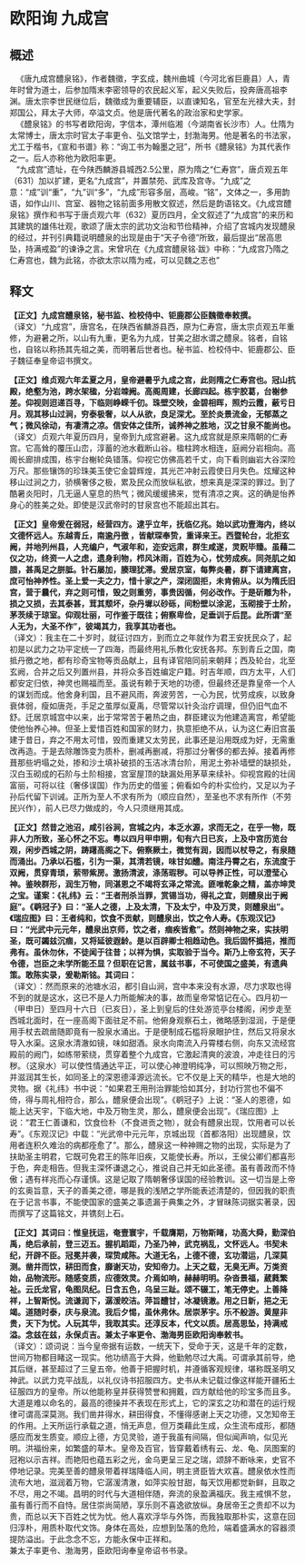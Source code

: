 # 欧阳询 九成宫

## 概述

   《唐九成宫醴泉铭》，作者魏徵，字玄成，魏州曲城（今河北省巨鹿县）人，青年时曾为道士，后参加隋末李密领导的农民起义军，起义失败后，投奔唐高祖李渊。唐太宗李世民继位后，魏徵成为重要辅臣，以直谏知名，官至左光禄大夫，封郑国公，拜太子大师，卒溢文贞。他是唐代著名的政治家和史学家。  
   《醴泉铭》的书写者欧阳询，字信本，潭州临湘（今湖南省长沙市）人。仕隋为太常博士，唐太宗时官太子率更令、弘文馆学士，封渤海男。他是著名的书法家，尤工于楷书，《宣和书谱》称：“询工书为翰墨之冠”，所书《醴泉铭》为其代表作之一。后人亦称他为欧阳率更。  
   “九成宫”遗址，在今陕西麟游县城西2.5公里，原为隋之“仁寿宫”，唐贞观五年（631）加以扩建，更名“九成宫”，并置禁苑、武库及宫寺。“九成”之意：“成”训“重”，“九”训“多”，“九成”形容多层，高峻。“铭”，文体之一，多用韵语，如作山川、宫室、器物之铭前面多用散文叙述，然后是韵语铭文。《九成宫醴泉铭》撰作和书写于唐贞观六年（632）夏历四月，全文叙述了“九成宫”的来历和其建筑的雄伟壮观，歌颂了唐太宗的武功文治和节俭精神，介绍了宫城内发现醴泉的经过，并刊引典籍说明醴泉的出现是由于“天子令德”所致，最后提出“居高思坠，持满戒盈”的谏诤之言。宋曾巩在《九成宫醴泉铭·跋》中称：“九成宫乃隋之仁寿宫也，魏为此铭，亦欲太宗以隋为戒，可以见魏之志也”
   
## 释文

**【正文】九成宫醴泉铭，秘书监、检校侍中、钜鹿郡公臣魏徵奉敕撰。**  
（译文）“九成宫”，唐宫名，在陕西省麟游县西，原为仁寿宫，唐太宗贞观五年重修，为避暑之所，以山有九重，更名为九成，甘美之甜水谓之醴泉。铭者，自铭也，自铭以称扬其先祖之美，而明著后世者也。秘书监、检校侍中、钜鹿郡公、臣子魏征奉皇帝诏书撰文。

**【正文】维贞观六年孟夏之月，皇帝避暑乎九成之宫，此则隋之仁寿宫也。冠山抗殿，绝壑为池，跨水架楹，分岩竦阙。高阁周建，长廊四起。栋宇胶葛，台榭参差。仰视则迢递百寻，下临则峥嵘千仞。珠壁交映，金碧相晖，照灼云霞，蔽亏日月。观其移山过涧，穷泰极奢，以人从欲，良足深尤。至於炎景流金，无郁蒸之气；微风徐动，有凄清之凉。信安体之佳所，诚养神之胜地，汉之甘泉不能尚也。**  
（译文）贞观六年夏历四月，皇帝到九成宫避暑。这九成宫就是原来隋朝的仁寿宫。它高耸的覆压山峦，淳蓄的池水截断山谷。楹柱跨水相连，庭阙分岩相向。高阁长廊排成围，栋宇台榭轮奂错落。仰视它仿佛高若千丈，向下看则幽岩大谷深险万尺。那些镶饰的珍珠美玉使它金碧辉煌，其光芒冲射云霞使日月失色。炫耀这种移山过涧之力，骄横奢侈之极，累及民众而放纵私欲，想来真是深深的罪过。到了酷暑炎阳时，几无逼人窒息的热气；微风缓缓拂来，觉有清凉之爽。这的确是怡养身心的胜美之处。即使是汉武帝时的甘泉宫也不能超出其右。

**【正文】皇帝爰在弱冠，经营四方。逮乎立年，抚临亿兆。始以武功壹海内，终以文德怀远人。东越青丘，南逾丹徼 ，皆献琛奉贽，重译来王。西暨轮台，北拒玄阙，并地列州县，人充编户，气淑年和，迩安远肃，群生咸遂，灵贶毕臻。虽藉二仪之功，终资一人之虑，遗身利物，栉风沐雨，百姓为心，忧劳成疾。同尧肌之如腊，甚禹足之胼胝。针石屡加，腠理犹滞。爰居京室，每弊炎暑，群下请建离宫，庶可怡神养性。圣上爱一夫之力，惜十家之产，深闭固拒，未肯俯从。以为隋氏旧宫，营于曩代，弃之则可惜，毁之则重劳，事贵因循，何必改作。于是斫雕为朴，损之又损，去其泰甚，茸其颓坏，杂丹墀以砂砾，间粉壁以涂泥，玉砌接于土阶，茅茨续于琼室。仰观壮丽，可作鉴于既往；俯察卑俭，足垂训于后昆。此所谓“至人无为，大圣不作”，彼竭其力，我享其功者也。**  
（译文）：我主在二十岁时，就征讨四方，到而立之年就作为君王安抚民众了，起初是以武力之功平定统一了四海，而最终用礼乐教化安抚各邦。东到青丘之国，南抵丹徼之地，都有珍奇宝物等贡品献上，且有译官陪同前来朝拜；西及轮台，北至玄阙，合并之后又列置州县，并将众多百姓编定户籍。时吉年顺，四方太平，人们都安定归依，神灵也赐福而至。虽说有赖于天地的功德，但最终还是靠皇帝一个人的谋划而成。他舍身利国，且不避风雨，奔波劳苦，一心为民，忧劳成疾，以致身衰体弱，瘦如唐尧，手足之茧厚似夏禹，尽管常以针灸治疗调理，但仍旧气血不舒。迁居京城宫中以来，出于常常苦于暑热之由，群臣建议为他建造离宫，希望能使他怡养心神。但圣上爱惜百姓和国家的财力，执意拒绝不从，认为这仁寿旧宫虽建于昔日，弃之不用太可惜，毁而重建又太劳民，此事还是沿用既成为好，无需重改再造。于是去除雕饰变为质朴，删减再删减，将那过分奢侈的都去掉。接着再修葺那些坍塌之处，掺和沙土填补破损的玉洁冰清台阶，用泥土弥补墙壁的缺损处，汉白玉砌成的石阶与土阶相接，宫室屋顶的缺漏处用茅草来续补。仰视宫殿的壮阔富丽，可将以往（奢侈误国）作为历史的借鉴；俯看如今的朴实俭约，又足以为子孙后代留下训诫。正所为至人不求有所为（顺应自然），至圣也不求有所作（不劳民兴作），前人已尽力做成的，今人只须继用其成。

**【正文】然昔之池沼，咸引谷涧，宫城之内，本乏水源，求而无之，在乎一物，既非人力所致，圣心怀之不忘。粤以四月甲申朔，旬有六日已亥，上及中宫历览台观，闲步西城之阴，踌躇高阁之下。俯察厥土，微觉有润，因而以杖导之，有泉随而涌出。乃承以石槛，引为一渠，其清若镜，味甘如醴。南注丹霄之右，东流度于双阙，贯穿青琐，萦带紫房。激扬清波，涤荡瑕秽。可以导养正性，可以澄莹心神。鉴映群形，润生万物，同湛恩之不竭将玄泽之常流。匪唯乾象之精，盖亦坤灵之宝。谨案：《礼纬》云：“王者刑杀当罪，赏锡当功，得礼之宜，则醴泉出于阙庭”。《鹖冠子》曰：“圣人之德，上及太清，下及太宁，中及万灵，则醴泉出”。《瑞应图》曰：王者纯和，饮食不贡献，则醴泉出，饮之令人寿。《东观汉记》曰：“光武中元元年，醴泉出京师，饮之者，痼疾皆愈”。然则神物之来，实扶明圣，既可蠲兹沉痼，又将延彼遐龄。是以百辟卿士相趋动色。我后固怀撝挹，推而弗有。虽休勿休，不徒闻于往昔；以祥为惧，实取验于当今。斯乃上帝玄符，天子令德，岂臣之未学所能丕显？但职在记言，属兹书事，不可使国之盛美，有遗典策。敢陈实录，爰勒斯铭。其词曰：**  
（译文）：然而原来的池塘水沼，都引自山涧，宫中本来没有水源，尽力求取也得不到的就是这水，这已不是人力所能解决的事，故而皇帝常惦记在心。四月初一（甲申日）至四月十六日（已亥日），圣上到皇后的住处游览亭台楼阁，闲步走至西城北面时，在一座高阁下面驻足不前。他俯身观察石土，微略感到湿润，于是便用手杖去疏凿随即竟有一股泉水涌出。于是便制成石槛将泉眼护住，然后又将泉水导入水渠。这泉水清澈如镜，味如甜酒。泉水向南流入丹霄楼右侧，向东又流经宫殿前的阙门，如练带萦绕，贯穿着整个九成宫，它激起清爽的波浪，冲走往日的污秽。（这泉水）可以使性情通达平正，可以使心神澄明纯净，可以照映万物之形，并滋润其生长，如同圣上的深恩德泽源远流长。它不仅是上天的精华，也是大地的灵物。据《礼纬》书中说：“如果君王用刑治罪能恰如其分，封功行赏也不偏不倚，得与周礼相符合，那么，醴泉便会出现”。《鹖冠子》上说：“圣人的恩德，如能上达天宇，下临大地，中及万物生灵，那么，醴泉便会出现”。《瑞应图》上说：“君王仁善谦和，饮食俭朴（不食进贡之物），就会有醴泉出现，饮用者可以长寿”。《东观汉记》中载：“光武帝中元元年，京城出现（首都洛阳）出现醴泉，饮用者连积久难治的病都痊愈了”。那么，醴泉这一种神赐之物的出现，实际是为了扶助圣主明君，它既可免君王的陈年旧疾，又能使长寿。所以，王侯公卿们都喜形于色，奔走相告。但我主深怀谦退之心，推说自己并无如此圣德。虽有善政而不恃傲；遇有祥兆而心存谨慎。这是记取了隋朝奢侈误国的经验教训。这一切当是上帝的玄奥旨意，天子的善美之德，哪是我的浅陋之学所能表述清楚的，但因我的职责在于记言书事，不能使国家的盛美之事遗漏于典集之外，才冒昧陈词据实著录，因而撰写了这篇铭文，并镌刻上石。

**【正文】其词曰：惟皇抚运，奄壹寰宇，千载膺期，万物斯睹，功高大舜，勤深伯禹，绝后承前，登三迈五。握机蹈距，乃圣乃神，武克祸乱，文怀远人。书契未纪，开辟不臣。冠冕并袭，琛贽咸陈。大道无名，上德不德，玄功潜运，几深莫测。凿井而饮，耕田而食，靡谢天功，安知帝力。上天之载，无臭无声。万类资始，品物流形。随感变质，应德效灵。介焉如响，赫赫明明。杂沓景福，葳蕤繁祉。云氏龙官，龟图凤纪。日含五色，乌呈三趾。颂不辍工，笔无停史。上善降祥，上智斯悦。流谦润下，潺湲皎洁。萍旨醴甘，冰凝镜澈。用之日新，挹之无竭。道随时泰，庆与泉流。我后夕惕，虽休弗休。居崇茅宇。乐不般游。黄屋非贵，天下为忧。人玩其华，我取其实。还淳反本，代文以质。居高思坠，持满戒溢。念兹在兹，永保贞吉。兼太子率更令、渤海男臣欧阳询奉敕书。**  
（译文）：颂词说：当今皇帝据有运数，一统天下，受命于天，这是千年的定数，世间万物都目睹这一现实。他功绩高于大舜，他勤勉尽过大禹。可谓承其前导，绝其后继，甚至超过了三皇五帝。他善于把握时机，并遵循客观规律，堪称既圣明又神武。以武力克平战乱，以礼仪诗书招服四方。史书从未记载过像这样能开疆拓土征服四方的皇帝。所以他能称皇并获得赞誉和拥戴，四方献给他的珍宝多而且多。大道是难以命名的，最高的德操并不表现在形式上，它的深玄之功和潜在的运行规律可谓高深莫测。我们凿井得水，耕田得食，不懂得感谢上天之功德，又怎知帝王的作用。上天所运行承载之道，悄无声息，但万类藉此生成，众生流布成形，都随感应而发生质变。顺应上德，方见灵验，道于我虽有间隔，但似闻声响，似见光明。洪福纷来，如繁盛的草木。皇帝及百官，皆穿戴着绣有云、龙、龟、凤图案的冠袍以示吉祥。而艳阳也蕴五彩之光，金乌更呈三足之瑞，颂辞不断咏来，史官不停地记录。完美至善的醴泉带着祥瑞降临人间，明主贤臣皆大欢喜。醴泉依水性而流布大地，滋润着万物，它潺湲清澈，如萍实般甘甜，每天饮用都觉新鲜，且取之不尽，用之不竭。昌明的时代与大道相伴随，奔流的泉盈满福庆。我主戒惧不怠，虽有善行而不自恃。居住崇尚简陋，享乐则不喜逸欲放纵。身居帝王之贵却不以为贵，而总以天下百姓之忧为忧。他人喜欢浮华与外饰，而我独取那朴实，这意在回归淳朴，用质朴取代文饰。身体在高处，应想到坠落的危险，端着盛满水的容器须提防溢出。于此念念不忘，方能永保中正祥和。  
兼太子率更令、渤海男，臣欧阳询奉皇帝诏书书录。

